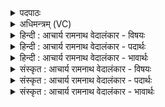 <details><summary>पदपाठः</summary>

प्रे꣡द्धः꣢꣯। प्र। इ꣣द्धः। अग्ने। दीदिहि। पुरः꣢। नः꣣। अ꣡ज꣢꣯स्रया। अ। ज꣣स्रया। सू꣢र्म्या꣢꣯। य꣣विष्ठ। त्वा꣡म्। श꣡श्व꣢꣯न्तः। उ꣡प꣢꣯। य꣣न्ति। वा꣡जाः꣢꣯। १३७५।
</details>

<details><summary>अधिमन्त्रम् (VC)</summary>

- अग्निः
- वसिष्ठो मैत्रावरुणिः
- विराडनुष्टुप्
- गान्धारः
</details>

<details><summary>हिन्दी : आचार्य रामनाथ वेदालंकार - विषयः</summary>

अगले मन्त्र में फिर वही विषय है।
</details>

<details><summary>हिन्दी : आचार्य रामनाथ वेदालंकार - पदार्थः</summary>

पदार्थान्वयभाषाः -  हे (यविष्ठ) अतिशय यौवनयुक्त (अग्ने) जीवात्मन् वा विद्युत् ! (प्रेद्धः) प्रदीप्त किया गया तू (अजस्रया) अक्षीण (सूर्म्या) तेजस्विता के साथ (नः पुरः) हमारे आगे (दीदिहि) चमक, (त्वाम्) तुझे (शश्वन्तः) बहुत से (वाजाः) बल (उप यन्ति) प्राप्त हैं ॥३॥
</details>

<details><summary>हिन्दी : आचार्य रामनाथ वेदालंकार - भावार्थः</summary>

भावार्थभाषाः -  जीवात्मा में बिजली के समान बड़ी भारी शक्ति निहित है। उसका उपयोग करके मनुष्य को तेजस्वी,प्रतापी,अग्रगन्ता और महान् होना उचित है ॥३॥
</details>

<details><summary>संस्कृत : आचार्य रामनाथ वेदालंकार - विषयः</summary>

अथ पुनस्तमेव विषयमाह।
</details>

<details><summary>संस्कृत : आचार्य रामनाथ वेदालंकार - पदार्थः</summary>

पदार्थान्वयभाषाः -  हे (यविष्ठ) युवतम (अग्ने) जीवात्मन् विद्युद् वा ! (प्रेद्धः) प्रदीपितः त्वम् (अजस्रया) अक्षीणया (सूर्म्या) ज्वालया,तेजस्वितया इत्यर्थः (नः पुरः) अस्माकमग्रे (दीदिहि) दीप्यस्व।[दीदयतिः ज्वलतिकर्मा। निघं० १।१६।] (त्वाम्) भवन्तं (शश्वन्तः) बहवः।[शश्वदिति बहुनाम। निघं० ३।१।] (वाजाः) बलानि (उपयन्ति) उपगच्छन्ति ॥३॥२
</details>

<details><summary>संस्कृत : आचार्य रामनाथ वेदालंकार - भावार्थः</summary>

भावार्थभाषाः -  जीवात्मनि विद्युतीव महती शक्तिर्निहिताऽस्ति। तामुपयुज्य मानवस्तेजस्वी प्रतापवानग्रगन्ता महांश्च भवितुमर्हति ॥३॥
</details>